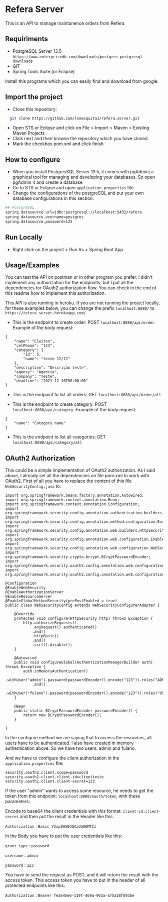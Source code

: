 
# Refera Server

This is an API to manage maintanence orders from Refera.

## Requiriments

- PostgreSQL Server 13.5
`https://www.enterprisedb.com/downloads/postgres-postgresql-downloads`
- GIT
- Spring Tools Suite (or Eclipse)

Install this programs which you can easily find and download from google.

## Import the project

- Clone this repository:
```bash
  git clone https://github.com/lnmesquita1/refera.server.git
```
- Open STS or Eclipse and click on File > Import > Maven > Existing Maven Projects
- Click next and then browse the repository which you have cloned
- Mark the checkbox pom.xml and click finish

## How to configure

- When you install PostgresSQL Server 13.5, it comes with pgAdmin; a graphical tool for managing and developing your databases. So open pgAdmin 4 and create a database
- Go to STS or Eclipse and open `application.properties` file
- Change the configurations of the postgreSQL and put your own database configurations in this section:

```bash
## PostgreSQL
spring.datasource.url=jdbc:postgresql://localhost:5432/refera
spring.datasource.username=postgres
spring.datasource.password=123
```



## Run Locally

- Right click on the project > Run As > Spring Boot App


## Usage/Examples

You can test the API on postman or in other program you prefer.
I didn't implement any authorization for the endpoints, but I put all the dependencies for OAuth2 authorization flow. You can check in the end of this readme how to implement this authorization.

This API is also running in heroku. If you are not running the project locally, for these examples below, you can change the prefix `localhost:8080/` to `https://refera-server.herokuapp.com/`

- This is the endpoint to create order: POST `localhost:8080/api/order`. Example of the body request:
```
{
    "name": "Cleiton",
    "celPhone": "123",
    "category": {
        "id": 5,
        "name": "teste 12/12"
    },
    "description": "Descrição teste",
    "agency": "Agencia",
    "company": "Teste",
    "deadline": "2021-12-10T08:00:00"
}
```
- This is the endpoint to list all orders: GET `localhost:8080/api/order/all`

- This is the endpoint to create category: POST `localhost:8080/api/category`. Example of the body request:
```
{
    "name": "Category name"
}
```
- This is the endpoint to list all categories: GET `localhost:8080/api/category/all`

## OAuth2 Authorization

This could be a simple implementation of OAuth2 authorization. As I said above, I already set all the dependencies on file pom.xml to work with OAuth2.
First of all you have to replace the content of this file `WebSecurityConfig.java` to:
```
import org.springframework.beans.factory.annotation.Autowired;
import org.springframework.context.annotation.Bean;
import org.springframework.context.annotation.Configuration;
import org.springframework.security.config.annotation.authentication.builders.AuthenticationManagerBuilder;
import org.springframework.security.config.annotation.method.configuration.EnableGlobalMethodSecurity;
import org.springframework.security.config.annotation.web.builders.HttpSecurity;
import org.springframework.security.config.annotation.web.configuration.EnableWebSecurity;
import org.springframework.security.config.annotation.web.configuration.WebSecurityConfigurerAdapter;
import org.springframework.security.crypto.bcrypt.BCryptPasswordEncoder;
import org.springframework.security.oauth2.config.annotation.web.configuration.EnableAuthorizationServer;
import org.springframework.security.oauth2.config.annotation.web.configuration.EnableResourceServer;

@Configuration
@EnableWebSecurity
@EnableAuthorizationServer
@EnableResourceServer
@EnableGlobalMethodSecurity(prePostEnabled = true)
public class WebSecurityConfig extends WebSecurityConfigurerAdapter {
		
    @Override
    protected void configure(HttpSecurity http) throws Exception {
        http.authorizeRequests()
        	.anyRequest().authenticated()
        	.and()
        	.httpBasic()
        	.and()
        	.csrf().disable();
    }
    
    @Autowired
    public void configureGlobal(AuthenticationManagerBuilder auth) throws Exception {
    	auth.inMemoryAuthentication()
    		.withUser("admin").password(passwordEncoder().encode("123")).roles("ADMIN")
    		.and()
    		.withUser("fulano").password(passwordEncoder().encode("123")).roles("USER");
    }
    
    @Bean
    public static BCryptPasswordEncoder passwordEncoder() {
    	return new BCryptPasswordEncoder();
    }
    
}
```
In the configure method we are saying that to access the resources, all users have to be authenticated. I also have created in memory authentication above. So we have two users: admin and fulano. 

And we have to configure the client authorization in the `application.properties` file:
```
security.oauth2.client.scope=password
security.oauth2.client.client-id=clientteste
security.oauth2.client.client-secret=123

```

If the user "admin" wants to access some resource, he needs to get the token from this endpoint: `localhost:8080/oauth/token`, with these parameters:

Encode to base64 the client credentials with this format: `client-id:client-secret` and then put the result in the Header like this:

`Authorization` : `Basic Y2xpZW50dGVzdGU6MTIz`

In the Body you have to put the user credentials like this:

`grant_type` : `password`

`username` : `admin`

`password` : `123`

You have to send the request as POST, and it will return the result with the access token.
This access token you have to put in the header of all protected endpoints like this:

`Authorization` : `Bearer fe2e45e6-119f-469a-963a-a75a28fd93be`

